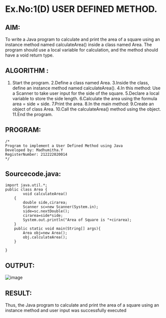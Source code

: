 # Ex.No:1(D) USER DEFINED METHOD.

## AIM:
To write a Java program to calculate and print the area of a square using an instance method named calculateArea() inside a class named Area. The program should use a local variable for calculation, and the method should have a void return type.

## ALGORITHM :
1.	Start the program.
2.Define a class named Area.
3.Inside the class, define an instance method named calculateArea().
4.In this method:
Use a Scanner to take user input for the side of the square.
5.Declare a local variable to store the side length.
6.Calculate the area using the formula area = side × side.
7.Print the area.
8.In the main method:
9.Create an object of class Area.
10.Call the calculateArea() method using the object.
11.End the program.






## PROGRAM:
 ```
/*
Program to implement a User Defined Method using Java
Developed by: Madhumitha.Y
RegisterNumber: 212222020014 
*/
```

## Sourcecode.java:
```
import java.util.*;
public class Area {
        void calculateArea()
    {
        double side,cirarea;
        Scanner sc=new Scanner(System.in);
        side=sc.nextDouble();
        cirarea=side*side;
        System.out.println("Area of Square is "+cirarea);
    }
    public static void main(String[] args){
        Area obj=new Area();
        obj.calculateArea();
    }
    
}

```







## OUTPUT:

![image](https://github.com/user-attachments/assets/930958bd-7353-4b20-9504-2bbe133cf195)


## RESULT:
Thus, the Java program to calculate and print the area of a square using an instance method and user input was successfully executed

